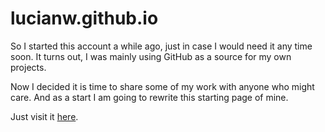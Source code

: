 # lucianw.github.io

So I started this account a while ago, just in case I would need it any time soon.
It turns out, I was mainly using GitHub as a source for my own projects.

Now I decided it is time to share some of my work with anyone who might care.
And as a start I am going to rewrite this starting page of mine.

Just visit it [here](http://lucianw.github.io/).